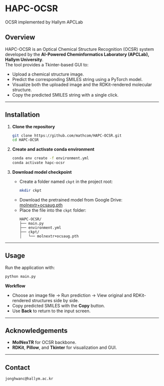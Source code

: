 # HAPC-OCSR
OCSR implemented by Hallym APCLab

## Overview
HAPC-OCSR is an Optical Chemical Structure Recognition (OCSR) system developed by the **AI-Powered Cheminformatics Laboratory (APCLab), Hallym University**.  
The tool provides a Tkinter-based GUI to:
- Upload a chemical structure image.
- Predict the corresponding SMILES string using a PyTorch model.
- Visualize both the uploaded image and the RDKit-rendered molecular structure.
- Copy the predicted SMILES string with a single click.

---

## Installation

1. **Clone the repository**
   ```bash
   git clone https://github.com/mathcom/HAPC-OCSR.git
   cd HAPC-OCSR
   ```

2. **Create and activate conda environment**
   ```bash
   conda env create -f environment.yml
   conda activate hapc-ocsr
   ```

3. **Download model checkpoint**
   - Create a folder named `ckpt` in the project root:
     ```bash
     mkdir ckpt
     ```
   - Download the pretrained model from Google Drive:  
     [molnextr+ocsaug.pth](https://drive.google.com/file/d/1hn9XGyBEQPwc8jgbixYgHlqIK9IMSt7q/view?usp=drive_link)  
   - Place the file into the `ckpt` folder:
     ```
     HAPC-OCSR/
     ├── main.py
     ├── environment.yml
     ├── ckpt/
     │   └── molnextr+ocsaug.pth
     ```

---

## Usage

Run the application with:
```bash
python main.py
```

**Workflow**  
- Choose an image file → Run prediction → View original and RDKit-rendered structures side by side.  
- Copy predicted SMILES with the **Copy** button.  
- Use **Back** to return to the input screen.  

---

## Acknowledgements
- **MolNexTR** for OCSR backbone.  
- **RDKit**, **Pillow**, and **Tkinter** for visualization and GUI.  

---

## Contact
```bash
jonghwanc@hallym.ac.kr
```